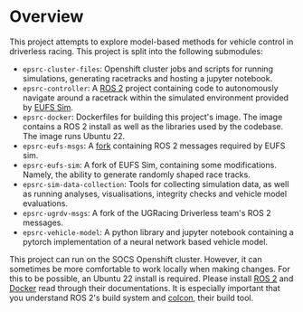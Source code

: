 # Overview 

This project attempts to explore model-based methods for vehicle control in driverless racing. This project is split into the following submodules:

* `epsrc-cluster-files`: Openshift cluster jobs and scripts for running simulations, generating racetracks and hosting a jupyter notebook.
* `epsrc-controller`: A [ROS 2](https://docs.ros.org/en/humble/index.html) project containing code to autonomously navigate around a racetrack within the simulated environment provided by [EUFS Sim](https://gitlab.com/eufs/eufs_sim).
* `epsrc-docker`: Dockerfiles for building this project's image. The image contains a ROS 2 install as well as the libraries used by the codebase. The image runs Ubuntu 22.
* `epsrc-eufs-msgs`: A [fork](https://gitlab.com/eufs/eufs_msgs) containing ROS 2 messages required by EUFS sim.
* `epsrc-eufs-sim`: A fork of EUFS Sim, containing some modifications. Namely, the ability to generate randomly shaped race tracks.
* `epsrc-sim-data-collection`: Tools for collecting simulation data, as well as running analyses, visualisations, integrity checks and vehicle model evaluations.
* `epsrc-ugrdv-msgs`: A fork of the UGRacing Driverless team's ROS 2 messages.
* `epsrc-vehicle-model`: A python library and jupyter notebook containing a pytorch implementation of a neural network based vehicle model.

This project can run on the SOCS Openshift cluster. However, it can sometimes be more comfortable to work locally when making changes. For this to be possible, an Ubuntu 22 install is required. Please install [ROS 2](https://docs.ros.org/en/humble/index.html) and [Docker](https://docs.docker.com/) read through their documentations. It is especially important that you understand ROS 2's build system and [colcon](https://colcon.readthedocs.io/en/released/), their build tool.
